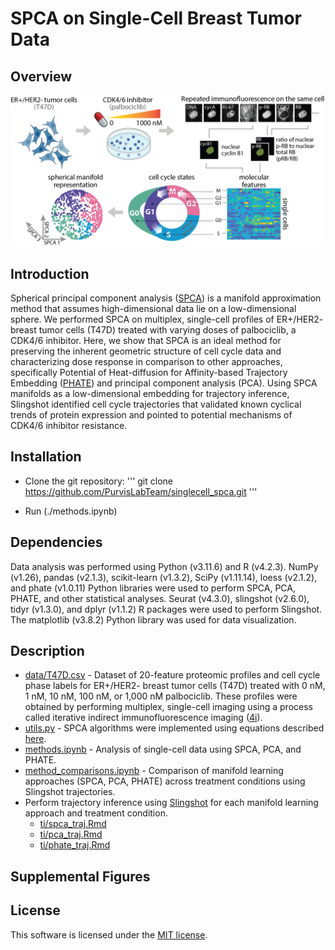 # SPCA on Single-Cell Breast Tumor Data

## Overview 
![Data pipeline for generating SPCA manifolds from single-cell data](./figures/overview.png)

## Introduction 
Spherical principal component analysis ([SPCA](https://doi.org/10.1111/rssb.12508)) is a manifold approximation method that assumes high-dimensional data lie on a low-dimensional sphere. We performed SPCA on multiplex, single-cell profiles of ER+/HER2- breast tumor cells (T47D) treated with varying doses of palbociclib, a CDK4/6 inhibitor. Here, we show that SPCA is an ideal method for preserving the inherent geometric structure of cell cycle data and characterizing dose response in comparison to other approaches, specifically Potential of Heat-diffusion for Affinity-based Trajectory Embedding ([PHATE](https://doi.org/10.1038/s41587-019-0336-3)) and principal component analysis (PCA). Using SPCA manifolds as a low-dimensional embedding for trajectory inference, Slingshot identified cell cycle trajectories that validated known cyclical trends of protein expression and pointed to potential mechanisms of CDK4/6 inhibitor resistance. 

## Installation 
- Clone the git repository: 
'''
git clone https://github.com/PurvisLabTeam/singlecell_spca.git
'''

- Run (./methods.ipynb)

## Dependencies 
Data analysis was performed using Python (v3.11.6) and R (v4.2.3). NumPy (v1.26), pandas (v2.1.3), scikit-learn (v1.3.2), SciPy (v1.11.14), loess (v2.1.2), and phate (v1.0.11) Python libraries were used to perform SPCA, PCA, PHATE, and other statistical analyses. Seurat (v4.3.0), slingshot (v2.6.0), tidyr (v1.3.0), and dplyr (v1.1.2) R packages were used to perform Slingshot. The matplotlib (v3.8.2) Python library was used for data visualization. 

## Description 
- [data/T47D.csv](./data/T47D.csv) - Dataset of 20-feature proteomic profiles and cell cycle phase labels for ER+/HER2- breast tumor cells (T47D) treated with 0 nM, 1 nM, 10 nM, 100 nM, or 1,000 nM palbociclib. These profiles were obtained by performing multiplex, single-cell imaging using a process called iterative indirect immunofluorescence imaging ([4i](https://doi.org/10.21769/BioProtoc.4712)). 
- [utils.py](./utils.py) - SPCA algorithms were implemented using equations described [here](https://doi.org/10.1111/rssb.12508).
- [methods.ipynb](./methods.ipynb) - Analysis of single-cell data using SPCA, PCA, and PHATE. 
- [method_comparisons.ipynb](./method_comparisions.ipynb) - Comparison of manifold learning approaches (SPCA, PCA, PHATE) across treatment conditions using Slingshot trajectories. 
- Perform trajectory inference using [Slingshot](https://doi.org/10.1186/s12864-018-4772-0) for each manifold learning approach and treatment condition. 
    - [ti/spca_traj.Rmd](./ti/spca_traj.Rmd)
    - [ti/pca_traj.Rmd](./ti/pca_traj.Rmd)
    - [ti/phate_traj.Rmd](./ti/phate_traj.Rmd)

## Supplemental Figures 

## License 
This software is licensed under the [MIT license](https://opensource.org/licenses/MIT).